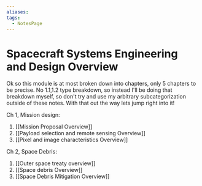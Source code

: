 ```yaml
---
aliases: 
tags:
  - NotesPage
---
```


# Spacecraft Systems Engineering and Design Overview

Ok so this module is at most broken down into chapters, only 5 chapters to be precise. No 1.1,1.2 type breakdown, so instead I'll be doing that breakdown myself, so don't try and use my arbitrary subcategorization outside of these notes. With that out the way lets jump right into it!

Ch 1, Mission design:
1) [[Mission Proposal Overview]]
2) [[Payload selection and remote sensing Overview]]
3) [[Pixel and image characteristics Overview]]

Ch 2, Space Debris:
1) [[Outer space treaty overview]]
2) [[Space debris Overview]]
3) [[Space Debris Mitigation Overview]]
